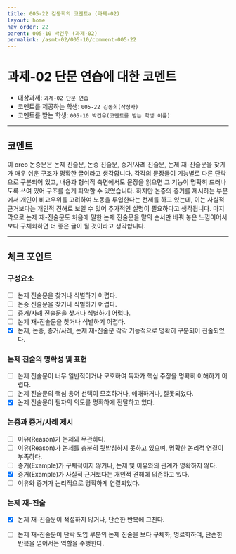 ```yaml
---
title: 005-22 김동희의 코멘트a (과제-02) 
layout: home
nav_order: 22
parent: 005-10 박건우 (과제-02)
permalink: /asmt-02/005-10/comment-005-22
---
```


# 과제-02 단문 연습에 대한 코멘트

- 대상과제: `과제-02 단문 연습`
- 코멘트를 제공하는 학생: `005-22 김동희(작성자)` 
- 코멘트를 받는 학생: `005-10 박건우(코멘트를 받는 학생 이름)` 

---

## 코멘트

이 oreo 논증문은 논제 진술문, 논증 진술문, 증거/사례 진술문, 논제 재-진술문을 찾기가 매우 쉬운 구조가 명확한 글이라고 생각합니다. 각각의 문장들이 기능별로 다른 단락으로 구분되어 있고, 내용과 형식적 측면에서도 문장을 읽으면 그 기능이 명확히 드러나도록 쓰여 있어 구조를 쉽게 파악할 수 있었습니다. 하지만 논증의 증거를 제시하는 부분에서 개인이 비교우위를 고려하여 노동을 투입한다는 전제를 하고 있는데, 이는 사실적 근거보다는 개인적 견해로 보일 수 있어 추가적인 설명이 필요하다고 생각됩니다. 마지막으로 논제 재-진술문도 처음에 말한 논제 진술문을 말의 순서만 바꿔 놓은 느낌이어서 보다 구체화하면 더 좋은 글이 될 것이라고 생각합니다. 

---

## 체크 포인트

### **구성요소**
- [ ] 논제 진술문을 찾거나 식별하기 어렵다.
- [ ] 논증 진술문을 찾거나 식별하기 어렵다.
- [ ] 증거/사례 진술문을 찾거나 식별하기 어렵다.
- [ ] 논제 재-진술문을 찾거나 식별하기 어렵다.
- [x] 논제, 논증, 증거/사례, 논제 재-진술문 각각 기능적으로 명확히 구분되어 진술되었다.

### **논제 진술의 명확성 및 표현**  
- [ ] 논제 진술문이 너무 일반적이거나 모호하여 독자가 핵심 주장을 명확히 이해하기 어렵다.  
- [ ] 논제 진술문의 핵심 용어 선택이 모호하거나, 애매하거나, 잘못되었다.  
- [x] 논제 진술문이 필자의 의도를 명확하게 전달하고 있다.  

### **논증과 증거/사례 제시**  
- [ ] 이유(Reason)가 논제와 무관하다.
- [ ] 이유(Reason)가 논제를 충분히 뒷받침하지 못하고 있으며, 명확한 논리적 연결이 부족하다.  
- [ ] 증거(Example)가 구체적이지 않거나, 논제 및 이유와의 관계가 명확하지 않다. 
- [x] 증거(Example)가 사실적 근거보다는 개인적 견해에 의존하고 있다.  
- [ ] 이유와 증거가 논리적으로 명확하게 연결되었다.  

### **논제 재-진술**  
- [x] 논제 재-진술문이 적절하지 않거나, 단순한 반복에 그친다.   
- [ ] 논제 재-진술문이 단락 도입 부분의 논제 진술을 보다 구체화, 명료화하여, 단순한 반복을 넘어서는 역할을 수행한다.  

